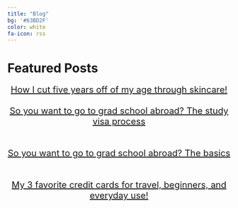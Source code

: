 ```yaml
---
title: "Blog"
bg: '#63BD2F'
color: white
fa-icon: rss
---
```


# Featured Posts

<div style="text-align: center; font-size: 20px; text-decoration: none;">

<a href="https://blog.flynnrachel.com/skincare/" target="_blank">How I cut five years off of my age through skincare!</a>
<br>
<br>
<a href="https://blog.flynnrachel.com/visa/" target="_blank">So you want to go to grad school abroad? The study visa process</a>    
<br>
<br>
<a href="https://blog.flynnrachel.com/masters/" target="_blank">So you want to go to grad school abroad? The basics</a>  
<br>
<br>
<a href="https://blog.flynnrachel.com/credit-cards/" target="_blank">My 3 favorite credit cards for travel, beginners, and everyday use!</a>

</div>
